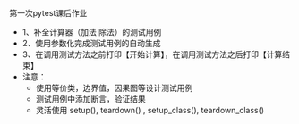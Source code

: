 第一次pytest课后作业

- 1、补全计算器（加法 除法）的测试用例
- 2、使用参数化完成测试用例的自动生成
- 3、在调用测试方法之前打印【开始计算】，在调用测试方法之后打印【计算结束】
- 注意：
    - 使用等价类，边界值，因果图等设计测试用例
    - 测试用例中添加断言，验证结果
    - 灵活使用 setup(), teardown() , setup_class(), teardown_class()
